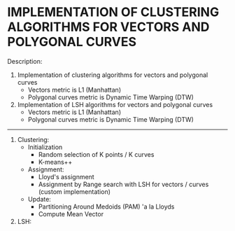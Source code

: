 # IMPLEMENTATION OF CLUSTERING ALGORITHMS FOR VECTORS AND POLYGONAL CURVES

Description:
1. Implementation of clustering algorithms for vectors and polygonal curves
    - Vectors metric is L1 (Manhattan)
    - Polygonal curves metric is Dynamic Time Warping (DTW)
2. Implementation of LSH algorithms for vectors and polygonal curves
    - Vectors metric is L1 (Manhattan)
    - Polygonal curves metric is Dynamic Time Warping (DTW)
------------------------
1. Clustering:
    - Initialization
        - Random selection of K points / K curves
        - K-means++
    - Assignment:
        - Lloyd's assignment
        - Assignment by Range search with LSH for vectors / curves (custom implementation)
    - Update:
        - Partitioning Around Medoids (PAM) 'a la Lloyds
        - Compute Mean Vector
1. LSH:
